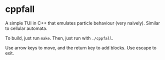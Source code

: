 # cppfall

A simple TUI in C++ that emulates particle behaviour (very naively). Similar to cellular automata.

To build, just run `make`. Then, just run with `./cppfall`.

Use arrow keys to move, and the return key to add blocks. Use escape to exit.
